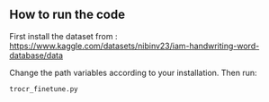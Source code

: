 ## How to run the code

First install the dataset from :
    https://www.kaggle.com/datasets/nibinv23/iam-handwriting-word-database/data

Change the path variables according to your installation.
Then run:
```
trocr_finetune.py 
```
